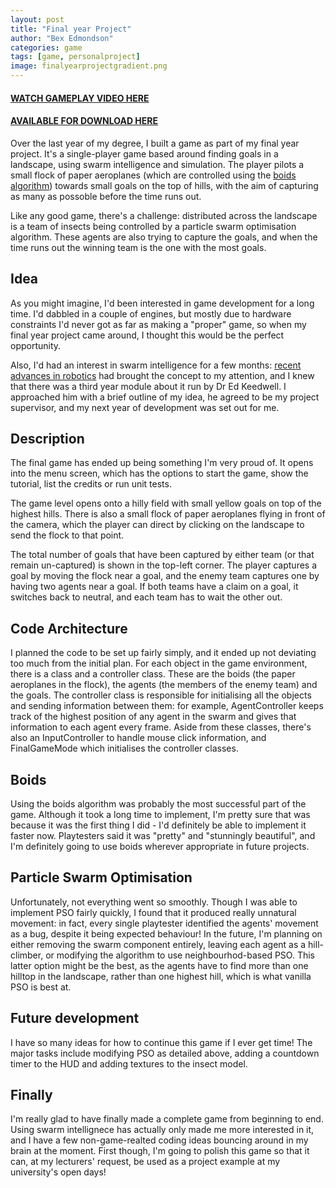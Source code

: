 ```yaml
---
layout: post
title: "Final year Project"
author: "Bex Edmondson"
categories: game
tags: [game, personalproject]
image: finalyearprojectgradient.png
---
```


#### [WATCH GAMEPLAY VIDEO HERE](https://www.youtube.com/watch?v=t5m0qVqrePU)

#### [AVAILABLE FOR DOWNLOAD HERE](https://drive.google.com/folderview?id=0B5MItPVnQZsEV3ptdHVGX2xwdms&usp=sharing) 

Over the last year of my degree, I built a game as part of my final year project. It's a single-player game based around finding goals in a landscape, using swarm intelligence and simulation. The player pilots a small flock of paper aeroplanes (which are controlled using the [boids algorithm](http://www.red3d.com/cwr/boids/)) towards small goals on the top of hills, with the aim of capturing as many as possoble before the time runs out. 

Like any good game, there's a challenge: distributed across the landscape is a team of insects being controlled by a particle swarm optimisation algorithm. These agents are also trying to capture the goals, and when the time runs out the winning team is the one with the most goals.

## Idea

As you might imagine, I'd been interested in game development for a long time. I'd dabbled in a couple of engines, but mostly due to hardware constraints I'd never got as far as making a "proper" game, so when my final year project came around, I thought this would be the perfect opportunity. 

Also, I'd had an interest in swarm intelligence for a few months: [recent advances in robotics](https://www.youtube.com/watch?v=G1t4M2XnIhI) had brought the concept to my attention, and I knew that there was a third year module about it run by Dr Ed Keedwell. I approached him with a brief outline of my idea, he agreed to be my project supervisor, and my next year of development was set out for me.

## Description

The final game has ended up being something I'm very proud of. It opens into the menu screen, which has the options to start the game, show the tutorial, list the credits or run unit tests.

The game level opens onto a hilly field with small yellow goals on top of the highest hills. There is also a small flock of paper aeroplanes flying in front of the camera, which the player can direct by clicking on the landscape to send the flock to that point.

The total number of goals that have been captured by either team (or that remain un-captured) is shown in the top-left corner. The player captures a goal by moving the flock near a goal, and the enemy team captures one by having two agents near a goal. If both teams have a claim on a goal, it switches back to neutral, and each team has to wait the other out.

## Code Architecture

I planned the code to be set up fairly simply, and it ended up not deviating too much from the initial plan. For each object in the game environment, there is a class and a controller class. These are the boids (the paper aeroplanes in the flock), the agents (the members of the enemy team) and the goals. The controller class is responsible for initialising all the objects and sending information between them: for example, AgentController keeps track of the highest position of any agent in the swarm and gives that information to each agent every frame. Aside from these classes, there's also an InputController to handle mouse click information, and FinalGameMode which initialises the controller classes.

## Boids

Using the boids algorithm was probably the most successful part of the game. Although it took a long time to implement, I'm pretty sure that was because it was the first thing I did - I'd definitely be able to implement it faster now. Playtesters said it was "pretty" and "stunningly beautiful", and I'm definitely going to use boids wherever appropriate in future projects.

## Particle Swarm Optimisation

Unfortunately, not everything went so smoothly. Though I was able to implement PSO fairly quickly, I found that it produced really unnatural movement: in fact, every single playtester identified the agents' movement as a bug, despite it being expected behaviour! In the future, I'm planning on either removing the swarm component entirely, leaving each agent as a hill-climber, or modifying the algorithm to use neighbourhod-based PSO. This latter option might be the best, as the agents have to find more than one hilltop in the landscape, rather than one highest hill, which is what vanilla PSO is best at.

## Future development

I have so many ideas for how to continue this game if I ever get time! The major tasks include modifying PSO as detailed above, adding a countdown timer to the HUD and adding textures to the insect model.

## Finally

I'm really glad to have finally made a complete game from beginning to end. Using swarm intellignece has actually only made me more interested in it, and I have a few non-game-realted coding ideas bouncing around in my brain at the moment. First though, I'm going to polish this game so that it can, at my lecturers' request, be used as a project example at my university's open days!